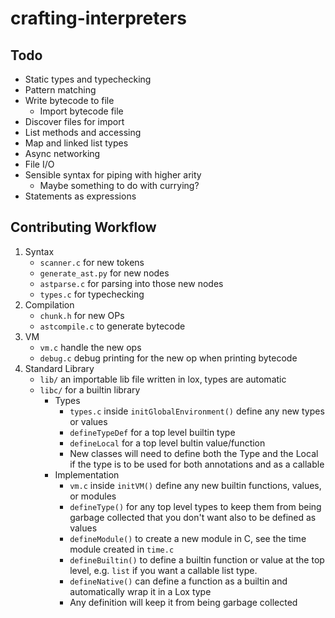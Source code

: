 # crafting-interpreters
## Todo

- Static types and typechecking
- Pattern matching
- Write bytecode to file
  - Import bytecode file
- Discover files for import
- List methods and accessing
- Map and linked list types
- Async networking
- File I/O
- Sensible syntax for piping with higher arity
  - Maybe something to do with currying?
- Statements as expressions

## Contributing Workflow

1. Syntax
   - `scanner.c` for new tokens
   - `generate_ast.py` for new nodes
   - `astparse.c` for parsing into those new nodes
   - `types.c` for typechecking
2. Compilation
   - `chunk.h` for new OPs
   - `astcompile.c` to generate bytecode
3. VM
   - `vm.c` handle the new ops
   - `debug.c` debug printing for the new op when printing bytecode
4. Standard Library 
   - `lib/` an importable lib file written in lox, types are automatic
   - `libc/` for a builtin library
     - Types
       - `types.c` inside `initGlobalEnvironment()` define any new types or values
       - `defineTypeDef` for a top level builtin type
       - `defineLocal` for a top level bultin value/function
       - New classes will need to define both the Type and the Local if the type is to be used for both annotations and as a callable
     - Implementation
       - `vm.c` inside `initVM()` define any new builtin functions, values, or modules
       - `defineType()` for any top level types to keep them from being garbage collected that you don't want also to be defined as values
       - `defineModule()` to create a new module in C, see the time module created in `time.c`
       - `defineBuiltin()` to define a builtin function or value at the top level, e.g. `list` if you want a callable list type.
       - `defineNative()` can define a function as a builtin and automatically wrap it in a Lox type
       - Any definition will keep it from being garbage collected